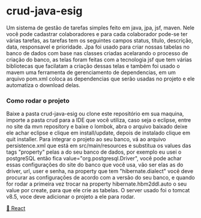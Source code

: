 # crud-java-esig
Um sistema de gestão de tarefas simples feito em java, jpa, jsf, maven. Nele você pode cadastrar colaboradores e para cada colaborador pode-se ter várias tarefas, as tarefas tem os seguintes campos status, titulo, descrição, data, responsavel e prioridade. Jpa foi usado para criar nossas tabelas no banco de dados com base nas classes criadas acelarando o processo de criação do banco, as telas foram feitas com a tecnologia jsf que tem várias bibliotecas que facilatam a criação dessas telas e também foi usado o mavem uma ferramenta de gerenciamento de dependencias, em um arquivo pom.xml coloca as dependencias que serão usadas no projeto e ele automatiza o download delas.

### Como rodar o projeto
Baixe a pasta crud-java-esig ou clone este repositório em sua maquina, importe a pasta crud para a IDE que você utiliza, caso seja o eclipse, entre no site da mvn repository e baixe o lombok, abra o arquivo baixado deixe ele achar eclipse e clique em install/update, depois de instalado clique em quit installer. Para integrar o projeto ao seu banco, vá ao arquivo persistence.xml que está em src/main/resources e substitua os values das tags "property" pelas a do seu banco de dados, por exemplo eu usei o postgreSQL então fica value="org.postgresql.Driver", você pode achar essas configurações do site do banco que você usa, vão ser elas as do driver, url, user e senha, na property que tem "hibernate.dialect" você deve procurar as configurações de acordo com a versão do seu banco, e quando for rodar a primeira vez trocar na property hibernate.hbm2ddl.auto o seu value por create, para que ele crie as tabelas. O server usado foi o tomcat v8.5, voce deve adicionar o projeto a ele para rodar.

<a href="https://pt-br.reactjs.org/">🔗 React</a>

